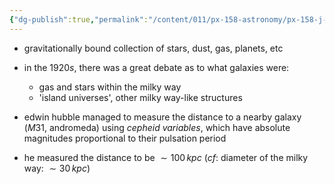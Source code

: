 ```yaml
---
{"dg-publish":true,"permalink":"/content/011/px-158-astronomy/px-158-j-galaxies/px-158-j1-introduction/","noteIcon":"1","created":"2024-11-25T10:50:32.000+00:00","updated":"2024-11-26T20:14:38.040+00:00"}
---
```


- gravitationally bound collection of stars, dust, gas, planets, etc
- in the $1920s$, there was a great debate as to what galaxies were:
	- gas and stars within the milky way
	- 'island universes', other milky way-like structures

- edwin hubble managed to measure the distance to a nearby galaxy ($M31$, andromeda) using *cepheid variables*, which have absolute magnitudes proportional to their pulsation period
- he measured the distance to be $\sim 100\,kpc$ (*cf*: diameter of the milky way: $\sim 30\,kpc$)